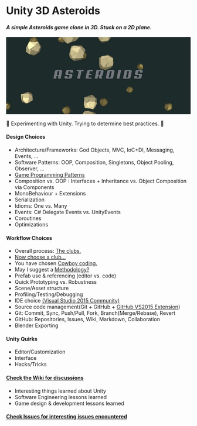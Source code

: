 # Unity 3D Asteroids
#### _A simple Asteroids game clone in 3D. Stuck on a 2D plane._

![Title Screenshot](AsteroidsScreenshot.JPG)

:ant: Experimenting with Unity. Trying to determine best practices. :ant:

#### Design Choices
* Architecture/Frameworks: God Objects, MVC, IoC+DI, Messaging, Events, ...
* Software Patterns: OOP, Composition, Singletons, Object Pooling, Observer, ...
* [Game Programming Patterns](http://gameprogrammingpatterns.com/contents.html)
* Composition vs. OOP : Interfaces + Inheritance vs. Object Composition via Components
* MonoBehaviour + Extensions
* Serialization
* Idioms: One vs. Many
* Events: C# Delegate Events vs. UnityEvents
* Coroutines
* Optimizations

#### Workflow Choices
* Overall process: [The clubs.](https://en.wikipedia.org/wiki/List_of_software_development_philosophies)
* [Now choose a club...](https://www.youtube.com/watch?v=ac9Z6CN14Gs)
* You have chosen [Cowboy coding.](https://en.wikipedia.org/wiki/Cowboy_coding)
* May I suggest a [Methodology?](https://en.wikipedia.org/wiki/Software_development_process)
* Prefab use & referencing (editor vs. code)
* Quick Prototyping vs. Robustness
* Scene/Asset structure
* Profiling/Testing/Debugging
* IDE choice [(Visual Studio 2015 Community)](https://www.visualstudio.com/en-us/downloads/download-visual-studio-vs.aspx)
* Source code management(Git + GitHub + [GitHub VS2015 Extension](https://visualstudio.github.com/))
* Git: Commit, Sync, Push/Pull, Fork, Branch(Merge/Rebase), Revert
* GitHub: Repositories, Issues, Wiki, Markdown, Collaboration
* Blender Exporting

#### Unity Quirks
* Editor/Customization
* Interface
* Hacks/Tricks

#### [Check the Wiki for discussions](https://github.com/antfarmar/Unity-3D-Asteroids/wiki)
* Interesting things learned about Unity
* Software Engineering lessons learned
* Game design & development lessons learned
  
#### [Check Issues for interesting issues encountered](https://github.com/antfarmar/Unity-3D-Asteroids/issues)
